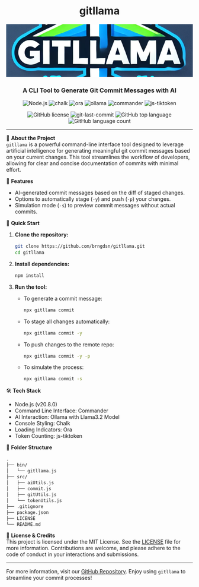 <div align="center">
<h1 align="center">gitllama</h1>
<img src="assets/gitllama-logo.png" alt="gitllama-logo" />
<h3>A CLI Tool to Generate Git Commit Messages with AI</h3>

<p align="center">
<img src="https://img.shields.io/badge/Node.js-339933.svg?style=flat-square&logo=Node.js&logoColor=white" alt="Node.js" />
<img src="https://img.shields.io/badge/chalk-5ECA89.svg?style=flat-square&logo=chalk&logoColor=black" alt="chalk" />
<img src="https://img.shields.io/badge/ora-00BFFF.svg?style=flat-square&logo=ora&logoColor=white" alt="ora" />
<img src="https://img.shields.io/badge/ollama-FF5733.svg?style=flat-square&logo=ollama&logoColor=white" alt="ollama" />
<img src="https://img.shields.io/badge/commander-0EAD69.svg?style=flat-square&logo=commander&logoColor=black" alt="commander" />
<img src="https://img.shields.io/badge/js--tiktoken-4B32C3.svg?style=flat-square&logo=js-tiktoken&logoColor=white" alt="js-tiktoken" />
</p>
<p align="center">
<img src="https://img.shields.io/github/license/brngdsn/gitllama?style=flat-square&color=lightgrey" alt="GitHub license" />
<img src="https://img.shields.io/github/last-commit/brngdsn/gitllama?style=flat-square&color=lightgrey" alt="git-last-commit" />
<img src="https://img.shields.io/github/languages/top/brngdsn/gitllama?style=flat-square&color=lightgrey" alt="GitHub top language" />
<img src="https://img.shields.io/github/languages/count/brngdsn/gitllama?style=flat-square&color=lightgrey" alt="GitHub language count" />
</p>
</div>

---

📖 **About the Project**  
`gitllama` is a powerful command-line interface tool designed to leverage artificial intelligence for generating meaningful git commit messages based on your current changes. This tool streamlines the workflow of developers, allowing for clear and concise documentation of commits with minimal effort.

🎯 **Features**
- AI-generated commit messages based on the diff of staged changes.
- Options to automatically stage (`-y`) and push (`-p`) your changes.
- Simulation mode (`-s`) to preview commit messages without actual commits.
  
🚀 **Quick Start**

1. **Clone the repository:**
   ```bash
   git clone https://github.com/brngdsn/gitllama.git
   cd gitllama
   ```

2. **Install dependencies:**
   ```bash
   npm install
   ```

3. **Run the tool:**
   - To generate a commit message:
     ```bash
     npx gitllama commit
     ```
   - To stage all changes automatically:
     ```bash
     npx gitllama commit -y
     ```
   - To push changes to the remote repo:
     ```bash
     npx gitllama commit -y -p
     ```
   - To simulate the process:
     ```bash
     npx gitllama commit -s
     ```

🛠️ **Tech Stack**
- Node.js (v20.8.0)
- Command Line Interface: Commander
- AI Interaction: Ollama with Llama3.2 Model
- Console Styling: Chalk
- Loading Indicators: Ora
- Token Counting: js-tiktoken

📂 **Folder Structure**
```
.
├── bin/
│   └── gitllama.js
├── src/
│   ├── aiUtils.js
│   ├── commit.js
│   ├── gitUtils.js
│   └── tokenUtils.js
├── .gitignore
├── package.json
├── LICENSE
└── README.md
```

📜 **License & Credits**  
This project is licensed under the MIT License. See the [LICENSE](LICENSE) file for more information. Contributions are welcome, and please adhere to the code of conduct in your interactions and submissions.

---
For more information, visit our [GitHub Repository](https://github.com/brngdsn/gitllama). Enjoy using `gitllama` to streamline your commit processes!